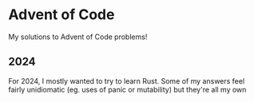 # Advent of Code

My solutions to Advent of Code problems!

## 2024

For 2024, I mostly wanted to try to learn Rust. Some of my answers feel fairly unidiomatic (eg. uses of panic or mutability) but they're all my own
